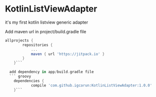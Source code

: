 # KotlinListViewAdapter
it's my first kotlin listview generic adapter

Add maven url in project/build.gradle file
```groovy
allprojects {
		repositories {
			...
			maven { url 'https://jitpack.io' }
		}
	}```
  
  add dependency in app/build.gradle file
  ``` groovy
  	dependencies {
	        compile 'com.github.igcarun:KotlinListViewAdapter:1.0.0'
	}```

